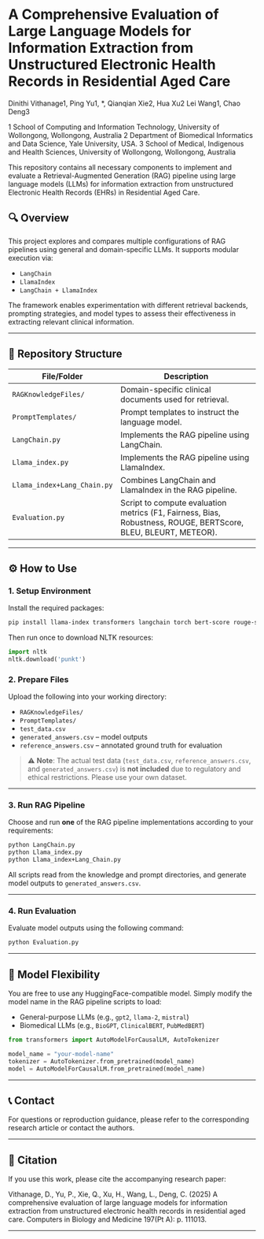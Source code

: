 
# A Comprehensive Evaluation of Large Language Models for Information Extraction from Unstructured Electronic Health Records in Residential Aged Care
Dinithi Vithanage1, Ping Yu1, *, Qianqian Xie2, Hua Xu2 Lei Wang1, Chao Deng3 

1	School of Computing and Information Technology, University of Wollongong, Wollongong, Australia
2	Department of Biomedical Informatics and Data Science, Yale University, USA.
3	School of Medical, Indigenous and Health Sciences, University of Wollongong, Wollongong, Australia


This repository contains all necessary components to implement and evaluate a Retrieval-Augmented Generation (RAG) pipeline using large language models (LLMs) for information extraction from unstructured Electronic Health Records (EHRs) in Residential Aged Care.


## 🔍 Overview

This project explores and compares multiple configurations of RAG pipelines using general and domain-specific LLMs. It supports modular execution via:

- `LangChain`  
- `LlamaIndex`  
- `LangChain + LlamaIndex`

The framework enables experimentation with different retrieval backends, prompting strategies, and model types to assess their effectiveness in extracting relevant clinical information.

---

## 📁 Repository Structure

| File/Folder | Description |
|-------------|-------------|
| `RAGKnowledgeFiles/` | Domain-specific clinical documents used for retrieval. |
| `PromptTemplates/`   | Prompt templates to instruct the language model. |
| `LangChain.py`       | Implements the RAG pipeline using LangChain. |
| `Llama_index.py`     | Implements the RAG pipeline using LlamaIndex. |
| `Llama_index+Lang_Chain.py` | Combines LangChain and LlamaIndex in the RAG pipeline. |
| `Evaluation.py`      | Script to compute evaluation metrics (F1, Fairness, Bias, Robustness, ROUGE, BERTScore, BLEU, BLEURT, METEOR). |

---

## ⚙️ How to Use

### 1. Setup Environment

Install the required packages:

```bash
pip install llama-index transformers langchain torch bert-score rouge-score nltk bleurt pandas
```

Then run once to download NLTK resources:

```python
import nltk
nltk.download('punkt')
```

### 2. Prepare Files

Upload the following into your working directory:

- `RAGKnowledgeFiles/`
- `PromptTemplates/`
- `test_data.csv`
- `generated_answers.csv` – model outputs
- `reference_answers.csv` – annotated ground truth for evaluation

> ⚠️ **Note**: The actual test data (`test_data.csv`, `reference_answers.csv`, and `generated_answers.csv`) is **not included** due to regulatory and ethical restrictions. Please use your own dataset.

---

### 3. Run RAG Pipeline

Choose and run **one** of the RAG pipeline implementations according to your requirements:

```bash
python LangChain.py
python Llama_index.py
python Llama_index+Lang_Chain.py
```

All scripts read from the knowledge and prompt directories, and generate model outputs to `generated_answers.csv`.

---

### 4. Run Evaluation

Evaluate model outputs using the following command:

```bash
python Evaluation.py
```

---

## 🧠 Model Flexibility

You are free to use any HuggingFace-compatible model. Simply modify the model name in the RAG pipeline scripts to load:
- General-purpose LLMs (e.g., `gpt2`, `llama-2`, `mistral`)
- Biomedical LLMs (e.g., `BioGPT`, `ClinicalBERT`, `PubMedBERT`)

```python
from transformers import AutoModelForCausalLM, AutoTokenizer

model_name = "your-model-name"
tokenizer = AutoTokenizer.from_pretrained(model_name)
model = AutoModelForCausalLM.from_pretrained(model_name)
```

---

## 📞 Contact

For questions or reproduction guidance, please refer to the corresponding research article or contact the authors.

---

## 📜 Citation

If you use this work, please cite the accompanying research paper:

Vithanage, D., Yu, P., Xie, Q., Xu, H., Wang, L., Deng, C. (2025) A comprehensive evaluation of large language models for information extraction from unstructured electronic health records in residential aged care. Computers in Biology and Medicine 197(Pt A): p. 111013.

---

